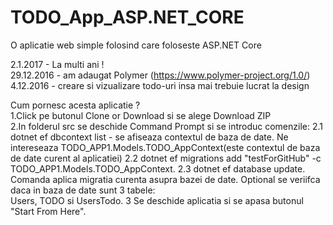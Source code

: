 # TODO_App_ASP.NET_CORE
O aplicatie web simple folosind care foloseste ASP.NET Core

2.1.2017 - La multi ani ! <br>
29.12.2016 - am adaugat Polymer (https://www.polymer-project.org/1.0/) <br>
4.12.2016 - creare si vizualizare todo-uri insa mai trebuie lucrat la design


Cum pornesc acesta aplicatie ?<br>
 1.Click pe butonul Clone or Download si se alege Download ZIP<br>
 2.In folderul src se deschide Command Prompt si se introduc comenzile:
    2.1 dotnet ef dbcontext list - se afiseaza contextul de baza de date. Ne intereseaza TODO_APP1.Models.TODO_AppContext(este contextul            de baza de date curent al aplicatiei)
    2.2 dotnet ef migrations add "testForGitHub" -c TODO_APP1.Models.TODO_AppContext.
    2.3 dotnet ef database update. Comanda aplica migratia curenta asupra bazei de date. Optional se veriifca daca in baza de date sunt 3         tabele:<br> Users, TODO si UsersTodo.
 3 Se deschide aplicatia si se apasa butonul "Start From Here". 
  
